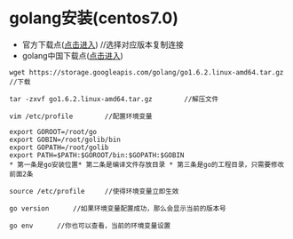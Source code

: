 golang安装(centos7.0)
=====
* 官方下载点([点击进入](https://golang.org/dl/ "官方下载点")) //选择对应版本复制连接
* golang中国下载点([点击进入](http://www.golangtc.com/download "golang中国下载点"))
```centos
wget https://storage.googleapis.com/golang/go1.6.2.linux-amd64.tar.gz 		//下载
```
```centos
tar -zxvf go1.6.2.linux-amd64.tar.gz 		//解压文件
```
```centos
vim /etc/profile		//配置环境变量
```
```centos
export GOROOT=/root/go
export GOBIN=/root/golib/bin
export GOPATH=/root/golib
export PATH=$PATH:$GOROOT/bin:$GOPATH:$GOBIN
* 第一条是go安装位置* 第二条是编译文件存放目录 * 第三条是go的工程目录，只需要修改前面2条
```
```centos
source /etc/profile		//使得环境变量立即生效
```
```centos
go version		//如果环境变量配置成功，那么会显示当前的版本号
```
```centos
go env		//你也可以查看，当前的环境变量设置
```
